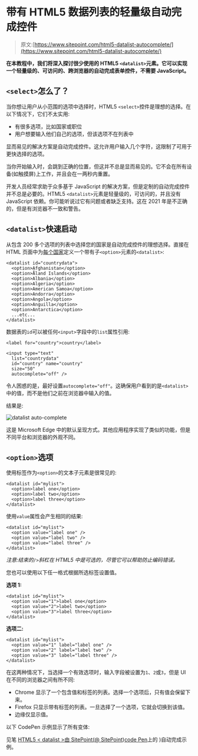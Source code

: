 # 带有 HTML5 数据列表的轻量级自动完成控件

> 原文:[https://www.sitepoint.com/html5-datalist-autocomplete/](https://www.sitepoint.com/html5-datalist-autocomplete/)

**在本教程中，我们将深入探讨很少使用的 HTML5 `<datalist>`元素。它可以实现一个轻量级的、可访问的、跨浏览器的自动完成表单控件，不需要 JavaScript。**

## `<select>`怎么了？

当你想让用户从小范围的选项中选择时，HTML5 `<select>`控件是理想的选择。在以下情况下，它们不太实用:

*   有很多选项，比如国家或职位
*   用户想要输入他们自己的选项，但该选项不在列表中

显而易见的解决方案是自动完成控件。这允许用户输入几个字符，这限制了可用于更快选择的选项。

当你开始输入时，会跳到正确的位置，但这并不总是显而易见的。它不会在所有设备(如触摸屏)上工作，并且会在一两秒内重置。

开发人员经常求助于众多基于 JavaScript 的解决方案，但是定制的自动完成控件并不总是必要的。HTML5 `<datalist>`元素是轻量级的，可访问的，并且没有 JavaScript 依赖。你可能听说过它有问题或者缺乏支持。这在 2021 年是不正确的，但是有浏览器不一致和警告。

## `<datalist>`快速启动

从包含 200 多个选项的列表中选择您的国家是自动完成控件的理想选择。直接在 HTML 页面中为[每个国家](https://en.wikipedia.org/wiki/ISO_3166-1_alpha-2)定义一个带有子`<option>`元素的`<datalist>`:

```
<datalist id="countrydata">
  <option>Afghanistan</option>
  <option>Åland Islands</option>
  <option>Albania</option>
  <option>Algeria</option>
  <option>American Samoa</option>
  <option>Andorra</option>
  <option>Angola</option>
  <option>Anguilla</option>
  <option>Antarctica</option>
  ...etc...
</datalist> 
```

数据表的`id`可以被任何`<input>`字段中的`list`属性引用:

```
<label for="country">country</label>

<input type="text"
  list="countrydata"
  id="country" name="country"
  size="50"
  autocomplete="off" /> 
```

令人困惑的是，最好设置`autocomplete="off"`。这确保用户看到的是`<datalist>`中的值，而不是他们之前在浏览器中输入的值。

结果是:

![datalist auto-complete](../Images/74d35af8ebeb5d1f30b25801b970c9cd.png)

这是 Microsoft Edge 中的默认呈现方式。其他应用程序实现了类似的功能，但是不同平台和浏览器的外观不同。

## `<option>`选项

使用标签作为`<option>`的文本子元素是很常见的:

```
<datalist id="mylist">
  <option>label one</option>
  <option>label two</option>
  <option>label three</option>
</datalist> 
```

使用`value`属性会产生相同的结果:

```
<datalist id="mylist">
  <option value="label one" />
  <option value="label two" />
  <option value="label three" />
</datalist> 
```

*注意:结束的`/>`斜杠在 HTML5 中是可选的，尽管它可以帮助防止编码错误。*

您也可以使用以下任一格式根据所选标签设置值。

**选项 1:**

```
<datalist id="mylist">
  <option value="1">label one</option>
  <option value="2">label two</option>
  <option value="3">label three</option>
</datalist> 
```

**选项二:**

```
<datalist id="mylist">
  <option value="1" label="label one" />
  <option value="2" label="label two" />
  <option value="3" label="label three" />
</datalist> 
```

在这两种情况下，当选择一个有效选项时，输入字段被设置为`1`、`2`或`3`，但是 UI 在不同的浏览器之间有所不同:

*   Chrome 显示了一个包含值和标签的列表。选择一个选项后，只有值会保留下来。
*   Firefox 只显示带有标签的列表。一旦选择了一个选项，它就会切换到该值。
*   边缘仅显示值。

以下 CodePen 示例显示了所有变体:

见笔 [HTML5 < datalist >由 SitePoint(](https://codepen.io/SitePoint/pen/jOVqGaJ)[@ SitePoint](https://codepen.io/SitePoint))[code Pen](https://codepen.io)上的
)自动完成示例。